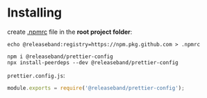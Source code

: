 # Installing

create [.npmrc](https://docs.npmjs.com/cli/v7/configuring-npm/npmrc) file in the **root project folder**:

```
echo @releaseband:registry=https://npm.pkg.github.com > .npmrc
```

```
npm i @releaseband/prettier-config
npx install-peerdeps --dev @releaseband/prettier-config
```

`prettier.config.js`:

```js
module.exports = require('@releaseband/prettier-config');
```
